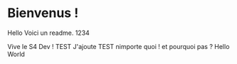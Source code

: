 # Bienvenus !

Hello
Voici un readme. 1234

Vive le S4 Dev ! TEST
J'ajoute TEST nimporte quoi !
et pourquoi pas ?
Hello World
